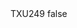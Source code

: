 <?xml version="1.0" encoding="UTF-8"?>
<CustomMetadata xmlns="http://soap.sforce.com/2006/04/metadata">
    <label>TXU249</label>
    <protected>false</protected>
</CustomMetadata>
